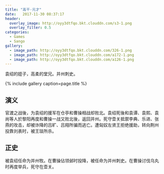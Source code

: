 ```yaml
---
title: "高干·元才"
date:   2017-11-30 08:37:17
header:
  overlay_image: http://oyy3dtfqo.bkt.clouddn.com/s3-1.png
  overlay_filter: 0.5
categories:
  - Games
  - Sango
gallery:
  - image_path: http://oyy3dtfqo.bkt.clouddn.com/326-1.png
  - image_path: http://oyy3dtfqo.bkt.clouddn.com/a172-1.png
  - image_path: http://oyy3dtfqo.bkt.clouddn.com/a126-1.png
---
```


袁绍的姪子，高柔的堂兄。并州刺史。

{% include gallery caption=page.title %}

## 演义

官渡之战後，为袁绍的援军在仓亭和曹操相战却败北。袁绍死後和袁谭、袁熙、袁尚等人於黎阳再度和曹操一战又败北後，返回并州。死守壶关抵禦李典、乐进、张燕的攻击，却被诈降的吕旷、吕翔所骗而逃亡。遭匈奴左贤王拒绝援助，转向荆州投靠刘表时，被王琰所杀。

## 正史

被袁绍任命为并州牧。在曹操佔领邺时投降，被任命为并州刺史。在曹操讨伐乌丸时再度举兵，死守在壶关。